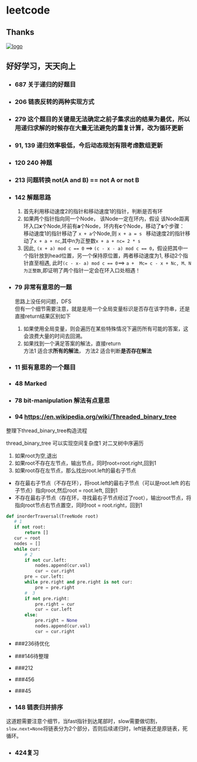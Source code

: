 # leetcode  

## Thanks

[![logo](https://upload.wikimedia.org/wikipedia/commons/thumb/a/a1/PyCharm_Logo.svg/220px-PyCharm_Logo.svg.png)](https://www.jetbrains.com/?from=leetcode)

## 好好学习，天天向上  
* ### 687 关于递归的好题目  
* ### 206 链表反转的两种实现方式  
* ### 279 这个题目的关键是无法确定之前子集求出的结果为最优，所以用递归求解的时候存在大量无法避免的重复计算，改为循环更新  
* ### 91, 139 递归效率极低，今后动态规划有限考虑数组更新  

* ### 120 240 神题

* ### 213 问题转换 not(A and B) == not A or not B

* ### 142 解题思路  
    1. 首先利用移动速度2的指针和移动速度1的指针，判断是否有环  
    2. 如果两个指针指向同一个Node， 该Node一定在环内，假设 该Node距离环入口**x**个Node,环前有**a**个Node，环内有**c**个Node，移动了**s**个步骤：  
        移动速度1的指针移动了 ```x + a```个Node,则  ```x + a = s ```
        移动速度2的指针移动了```x + a + nc```,其中n为正整数```x + a + nc= 2 * s ```
    3. 因此, ```(x + a) mod c == 0``` ==> ```(c - x - a) mod c == 0```，假设把其中一个指针放到head位置，另一个保持原位置，两者移动速度为1, 移动2个指针直至相遇, 此时```(c - x- a) mod c == 0```==> ```a +  Mc= c - x + Nc, M、N 为正整数```,即证明了两个指针一定会在环入口处相遇！

* ### 79 非常有意思的一题  
    思路上没任何问题，DFS  
    但有一个细节需要注意，就是是用一个全局变量标识是否存在该字符串，还是直接return结果区别如下  
    1. 如果使用全局变量，则会遍历在某些特殊情况下遍历所有可能的答案，这会浪费大量的时间去回溯。  
    2. 如果找到一个满足答案的解法，直接return  
    方法1 适合求**所有的解法**， 方法2 适合判断**是否存在解法**

* ### 11 挺有意思的一个题目

* ### 48 Marked

* ### 78 bit-manipulation 解法有点意思

* ### 94 https://en.wikipedia.org/wiki/Threaded_binary_tree
整理下thread_binary_tree构造流程

thread_binary_tree 可以实现空间复杂度1 对二叉树中序遍历

1. 如果root为空,退出
2. 如果root不存在左节点，输出节点，同时root=root.right,回到1
3. 如果root存在左节点，那么找出root.left的最右子节点
- 存在最右子节点（不存在环），将root.left的最右子节点（可以是root.left 的右子节点）指向root,然后root = root.left, 回到1
- 不存在最右子节点（存在环，寻找最右子节点经过了root），输出root节点，将指向root节点右节点置空，同时root = root.right，回到1

 ```python
 def inorderTraversal(TreeNode root)
    # 1
    if not root:
        return []
    cur = root
    nodes = []
    while cur:
        # 2
        if not cur.left:
            nodes.append(cur.val)
            cur = cur.right
        pre = cur.left:
        while pre.right and pre.right is not cur:
            pre = pre.right
        #  3
        if not pre.right:
            pre.right = cur
            cur = cur.left
        else:
            pre.right = None
            nodes.append(cur.val)
            cur = cur.right
 ```

* ###236待优化

* ###146待整理

* ###212

* ###456

* ###45 

* ### 148 链表归并排序
这道题需要注意个细节，当fast指针到达尾部时，slow需要做切割，`slow.next=None`将链表分为2个部分，否则后续递归时，left链表还是原链表，死循环。


* ### 424复习